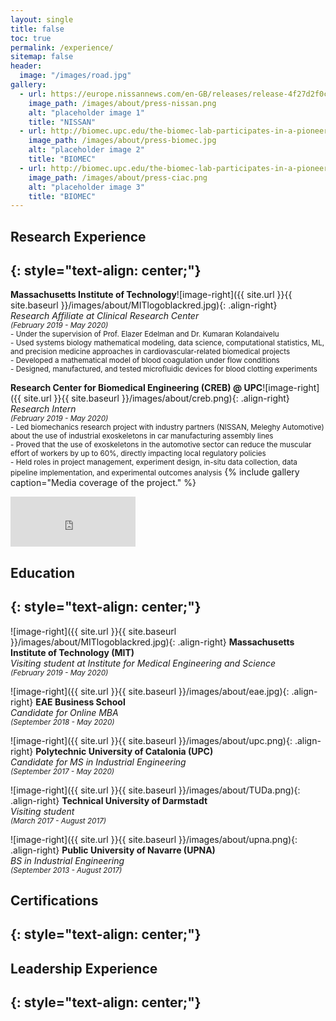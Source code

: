 ```yaml
---
layout: single
title: false
toc: true
permalink: /experience/
sitemap: false
header:
  image: "/images/road.jpg"
gallery:
  - url: https://europe.nissannews.com/en-GB/releases/release-4f27d2f0c1262d16a46ddb99310045e7-nissan-spain-to-complete-pioneering-exoskeleton-project-for-production-lines?
    image_path: /images/about/press-nissan.png
    alt: "placeholder image 1"
    title: "NISSAN"
  - url: http://biomec.upc.edu/the-biomec-lab-participates-in-a-pioneering-project-to-introduce-exoskeletons-to-the-automotive-industry/
    image_path: /images/about/press-biomec.jpg
    alt: "placeholder image 2"
    title: "BIOMEC"
  - url: http://biomec.upc.edu/the-biomec-lab-participates-in-a-pioneering-project-to-introduce-exoskeletons-to-the-automotive-industry/
    image_path: /images/about/press-ciac.png
    alt: "placeholder image 3"
    title: "BIOMEC"
---
```


## Research Experience
{: style="text-align: center;"}
---

__Massachusetts Institute of Technology__![image-right]({{ site.url }}{{ site.baseurl }}/images/about/MITlogoblackred.jpg){: .align-right}<br />_Research Affiliate at Clinical Research Center_<br /><small>_(February 2019 - May 2020)_<br />- Under the supervision of Prof. Elazer Edelman and Dr. Kumaran Kolandaivelu<br />- Used systems biology mathematical modeling, data science, computational statistics, ML, and precision medicine approaches in cardiovascular-related biomedical projects<br />- Developed a mathematical model of blood coagulation under flow conditions<br />- Designed, manufactured, and tested microfluidic devices for blood clotting experiments</small>

__Research Center for Biomedical Engineering (CREB) @ UPC__![image-right]({{ site.url }}{{ site.baseurl }}/images/about/creb.png){: .align-right}<br />_Research Intern_<br /><small>_(February 2019 - May 2020)_<br />- Led biomechanics research project with industry partners (NISSAN, Meleghy Automotive) about the use of industrial exoskeletons in car manufacturing assembly lines<br />- Proved that the use of exoskeletons in the automotive sector can reduce the muscular effort of workers by up to 60%, directly impacting local regulatory policies<br />- Held roles in project management, experiment design, in-situ data collection, data pipeline implementation, and experimental outcomes analysis</small>
{% include gallery caption="Media coverage of the project." %}
<iframe width="200" height="80" src="https://www.youtube.com/embed/nJe3ZFv3Cyg" frameborder="0" allow="accelerometer; autoplay; encrypted-media; gyroscope; picture-in-picture" allowfullscreen></iframe>

## Education
{: style="text-align: center;"}
---

![image-right]({{ site.url }}{{ site.baseurl }}/images/about/MITlogoblackred.jpg){: .align-right}
__Massachusetts Institute of Technology (MIT)__<br />_Visiting student at Institute for Medical Engineering and Science_<br /><small>_(February 2019 - May 2020)_</small>

![image-right]({{ site.url }}{{ site.baseurl }}/images/about/eae.jpg){: .align-right}
__EAE Business School__<br />_Candidate for Online MBA_<br /><small>_(September 2018 - May 2020)_</small>

![image-right]({{ site.url }}{{ site.baseurl }}/images/about/upc.png){: .align-right}
__Polytechnic University of Catalonia (UPC)__<br />_Candidate for MS in Industrial Engineering_<br /><small>_(September 2017 - May 2020)_</small>

![image-right]({{ site.url }}{{ site.baseurl }}/images/about/TUDa.png){: .align-right}
__Technical University of Darmstadt__<br />_Visiting student_<br /><small>_(March 2017 - August 2017)_</small>

![image-right]({{ site.url }}{{ site.baseurl }}/images/about/upna.png){: .align-right}
__Public University of Navarre (UPNA)__<br />_BS in Industrial Engineering_<br /><small>_(September 2013 - August 2017)_</small>

## Certifications
{: style="text-align: center;"}
---

## Leadership Experience
{: style="text-align: center;"}
---